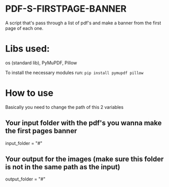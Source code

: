 # PDF-S-FIRSTPAGE-BANNER
 A script that's pass through a list of pdf's and make a banner from the first page of each one.

# Libs used:
os (standard lib), PyMuPDF, Pillow

To install the necessary modules run: `pip install pymupdf pillow`

# How to use
Basically you need to change the path of this 2 variables

## Your input folder with the pdf's you wanna make the first pages banner
input_folder = "#"

## Your output for the images (make sure this folder is not in the same path as the input)
output_folder = "#"